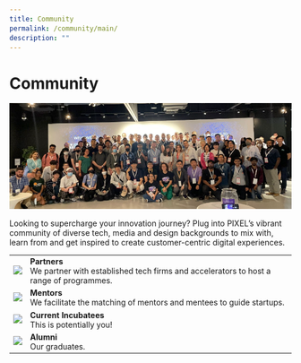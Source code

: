 ```yaml
---
title: Community
permalink: /community/main/
description: ""
---
```

<h1>Community</h1>

![](/images/Test/community_real.png)

Looking to supercharge your innovation journey? Plug into PIXEL’s vibrant community of diverse tech, media and design backgrounds to mix with, learn from and get inspired to create customer-centric digital experiences.

<table>
	<tr>
		<td><img src="https://drive.google.com/uc?export=view&amp;id=19hYZRT65SUxkaciaPSmxSYmRkbHy1LiX"></td>
		<td>
			<b>Partners</b>
			<br>We partner with established tech firms and accelerators to host a range of programmes.
		</td>
	</tr>
		<tr>
		<td><img src="https://drive.google.com/uc?export=view&amp;id=1Ed8LYmqdB8HfiACMKBt9kENTFUimqd3W"></td>
		<td>
			<b>Mentors</b>
			<br>We facilitate the matching of mentors and mentees to guide startups.
		</td>
	</tr>
		<tr>
		<td><img src="https://drive.google.com/uc?export=view&amp;id=1-Ztfsn0qzxTdlIOTXfMMNoLY0_aG0Dlm"></td>
		<td>
			<b>Current Incubatees</b>
			<br>This is potentially you! 
		</td>
	</tr>
		<tr>
		<td><img src="https://drive.google.com/uc?export=view&amp;id=1dG3_WVtGSFeVsuE_uCxg7PiLAFW2xD1y"></td>
		<td>
			<b>Alumni</b>
			<br>Our graduates.
		</td>
	</tr>
</table>
